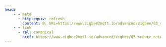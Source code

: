 ```yaml
---
head:
    - - meta
      - http-equiv: refresh
        content: 0; URL=https://www.zigbee2mqtt.io/advanced/zigbee/03_secure_network.html
    - - link
      - rel: canonical
        href: https://www.zigbee2mqtt.io/advanced/zigbee/03_secure_network.html
---
```

